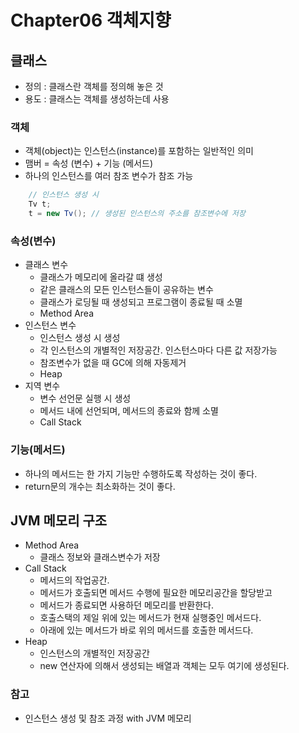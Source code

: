 # Chapter06 객체지향

## 클래스
- 정의 : 클래스란 객체를 정의해 놓은 것
- 용도 : 클래스는 객체를 생성하는데 사용

### 객체
- 객체(object)는 인스턴스(instance)를 포함하는 일반적인 의미
- 맴버 = 속성 (변수) +  기능 (메서드)
- 하나의 인스턴스를 여러 참조 변수가 참조 가능
```java
    // 인스턴스 생성 시
    Tv t;
    t = new Tv(); // 생성된 인스턴스의 주소를 참조변수에 저장
```

### 속성(변수)
- 클래스 변수
  - 클래스가 메모리에 올라갈 떄 생성
  - 같은 클래스의 모든 인스턴스들이 공유하는 변수
  - 클래스가 로딩될 때 생성되고 프로그램이 종료될 때 소멸
  - Method Area
- 인스턴스 변수
  - 인스턴스 생성 시 생성
  - 각 인스턴스의 개별적인 저장공간. 인스턴스마다 다른 값 저장가능
  - 참조변수가 없을 때 GC에 의해 자동제거
  - Heap
- 지역 변수
  - 변수 선언문 실행 시 생성
  - 메서드 내에 선언되며, 메서드의 종료와 함께 소멸
  - Call Stack

### 기능(메서드)
- 하나의 메서드는 한 가지 기능만 수행하도록 작성하는 것이 좋다.
- return문의 개수는 최소화하는 것이 좋다.


## JVM 메모리 구조
- Method Area
  - 클래스 정보와 클래스변수가 저장
- Call Stack
  - 메서드의 작업공간.
  - 메서드가 호출되면 메서드 수행에 필요한 메모리공간을 할당받고 
  - 메서드가 종료되면 사용하던 메모리를 반환한다.
  - 호출스택의 제일 위에 있는 메서드가 현재 실행중인 메서드다.
  - 아래에 있는 메서드가 바로 위의 메서드를 호출한 메서드다.
- Heap
  - 인스턴스의 개별적인 저장공간
  - new 연산자에 의해서 생성되는 배열과 객체는 모두 여기에 생성된다.




### 참고
- 인스턴스 생성 및 참조 과정 with JVM 메모리